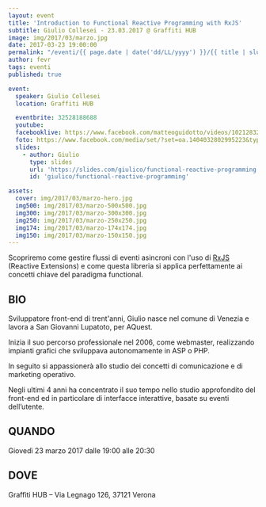 ```yaml
---
layout: event
title: 'Introduction to Functional Reactive Programming with RxJS'
subtitle: Giulio Collesei - 23.03.2017 @ Graffiti HUB
image: img/2017/03/marzo.jpg
date: 2017-03-23 19:00:00
permalink: "/eventi/{{ page.date | date('dd/LL/yyyy') }}/{{ title | slug }}/index.html"
author: fevr
tags: eventi
published: true

event:
  speaker: Giulio Collesei
  location: Graffiti HUB

  eventbrite: 32528188688
  youtube:
  facebooklive: https://www.facebook.com/matteoguidotto/videos/10212832312106506/
  foto: https://www.facebook.com/media/set/?set=oa.1404032802995223&type=1
  slides:
    - author: Giulio
      type: slides
      url: 'https://slides.com/giulico/functional-reactive-programming'
      id: 'giulico/functional-reactive-programming'

assets:
  cover: img/2017/03/marzo-hero.jpg
  img500: img/2017/03/marzo-500x500.jpg
  img300: img/2017/03/marzo-300x300.jpg
  img250: img/2017/03/marzo-250x250.jpg
  img174: img/2017/03/marzo-174x174.jpg
  img150: img/2017/03/marzo-150x150.jpg
---
```


Scopriremo come gestire flussi di eventi asincroni con l'uso di [RxJS](https://github.com/ReactiveX/rxjs)
(Reactive Extensions) e come questa libreria si applica perfettamente ai concetti chiave del paradigma functional.

## BIO

Sviluppatore front-end di trent'anni, Giulio nasce nel comune di Venezia e lavora a San Giovanni Lupatoto, per AQuest.

Inizia il suo percorso professionale nel 2006, come webmaster, realizzando impianti grafici che sviluppava autonomamente
in ASP o PHP.

In seguito si appassionerà allo studio dei concetti di comunicazione e di marketing operativo.

Negli ultimi 4 anni ha concentrato il suo tempo nello studio approfondito del front-end ed in particolare di interfacce
interattive, basate su eventi dell’utente.

## QUANDO

Giovedì 23 marzo 2017 dalle 19:00 alle 20:30

## DOVE

Graffiti HUB – Via Legnago 126, 37121 Verona
